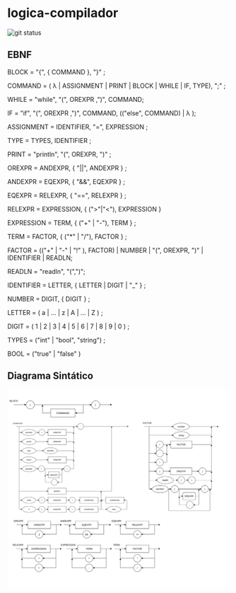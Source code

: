 # logica-compilador

![git status](http://3.129.230.99/svg/gDuarteg/logica-compilador/)

## EBNF

BLOCK = "{", { COMMAND }, "}" ; 

COMMAND = ( λ | ASSIGNMENT | PRINT | BLOCK | WHILE | IF, TYPE), ";" ; 

WHILE = "while", "(", OREXPR ,")", COMMAND;

IF = "if", "(", OREXPR ,")", COMMAND, (("else", COMMAND) | λ );

ASSIGNMENT = IDENTIFIER, "=", EXPRESSION ; 

TYPE = TYPES, IDENTIFIER ;

PRINT = "println", "(", OREXPR, ")" ; 

OREXPR = ANDEXPR, { "||", ANDEXPR } ;

ANDEXPR = EQEXPR, { "&&", EQEXPR } ;

EQEXPR = RELEXPR, { "==", RELEXPR } ;

RELEXPR = EXPRESSION, { (">"|"<"),  EXPRESSION }

EXPRESSION = TERM, { ("+" | "-"), TERM } ; 

TERM = FACTOR, { ("*" | "/"), FACTOR } ; 

FACTOR = (("+" | "-" | "!" ), FACTOR) | NUMBER | "(", OREXPR,  ")" | IDENTIFIER | READLN;

READLN = "readln", "(",")";

IDENTIFIER = LETTER, { LETTER | DIGIT | "_" } ; 

NUMBER = DIGIT, { DIGIT } ; 

LETTER = ( a | ... | z | A | ... | Z ) ; 

DIGIT = ( 1 | 2 | 3 | 4 | 5 | 6 | 7 | 8 | 9 | 0 ) ;

TYPES = ("int" | "bool", "string") ;

BOOL = ("true" | "false"    )

## Diagrama Sintático

![alt text](https://github.com/gDuarteg/logica-compilador/blob/main/ds.png)
